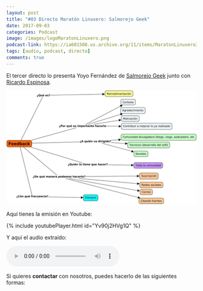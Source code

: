 ```yaml
---
layout: post
title: "#03 Directo Maratón Linuxero: Salmorejo Geek"
date: 2017-09-03
categories: Podcast
image: /images/logoMaratonLinuxero.png
podcast-link: https://ia601508.us.archive.org/11/items/MaratonLinuxero3SalmorejoGeek/Marat%C3%B3n%20Linuxero%203%20Salmorejo%20Geek
tags: [audio, podcast, directo]
comments: true
---
```

El tercer directo lo presenta Yoyo Fernández de [Salmorejo Geek](https://salmorejogeek.com/) junto con [Ricardo Espinosa](http://mx.ivoox.com/es/a-golpes-click_fg_f1442379_filtro_1.xml).

![#Cartel1](/images/3directo.jpg)

Aquí tienes la emisión en Youtube: 

{% include youtubePlayer.html id="Yv90j2HVg1Q" %}

Y aquí el audio extraído:

<audio controls>
  <source src="https://ia601508.us.archive.org/11/items/MaratonLinuxero3SalmorejoGeek/Marat%C3%B3n%20Linuxero%203%20Salmorejo%20Geek.mp3" type="audio/mpeg">
</audio>

Si quieres **contactar** con nosotros, puedes hacerlo de las siguientes formas:


